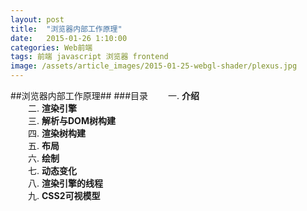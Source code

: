 ```yaml
---
layout: post
title:  "浏览器内部工作原理"
date:   2015-01-26 1:10:00
categories: Web前端
tags: 前端 javascript 浏览器 frontend
image: /assets/article_images/2015-01-25-webgl-shader/plexus.jpg
---
```

##浏览器内部工作原理##
###目录
　　一. **介绍**<br/>
　　二. **渲染引擎**<br/>
　　三. **解析与DOM树构建**<br/>
　　四. **渲染树构建**<br/>
　　五. **布局**<br/>
　　六. **绘制**<br/>
　　七. **动态变化**<br/>
　　八. **渲染引擎的线程**<br/>
　　九. **CSS2可视模型**<br/>
　　
　　
　
